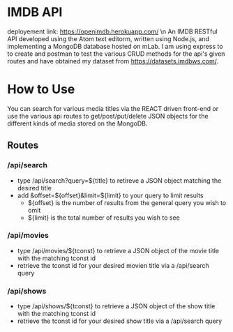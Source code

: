 # IMDB API
deployement link: https://openimdb.herokuapp.com/ \n
An IMDB RESTful API developed using the Atom text editorm, written using Node.js, and implementing a MongoDB database hosted on mLab. I am using express to to create and postman to test the various CRUD methods for the api's given routes and have obtained my dataset from https://datasets.imdbws.com/.

# How to Use
You can search for various media titles via the REACT driven front-end or use the various api routes to get/post/put/delete JSON objects for the different kinds of media stored on the MongoDB.

## Routes

### /api/search
* type /api/search?query=${title} to retireve a JSON object matching the desired title
* add &offset=${offset}&limit=${limit} to your query to limit results
  * ${offset} is the number of results from the general query you wish to omit
  * ${limit} is the total number of results you wish to see

### /api/movies
* type /api/movies/${tconst} to retrieve a JSON object of the movie title with the matching tconst id
* retrieve the tconst id for your desired movien title via a /api/search query

### /api/shows
* type /api/shows/${tconst} to retrieve a JSON object of the show title with the matching tconst id
* retrieve the tconst id for your desired show title via a /api/search query
